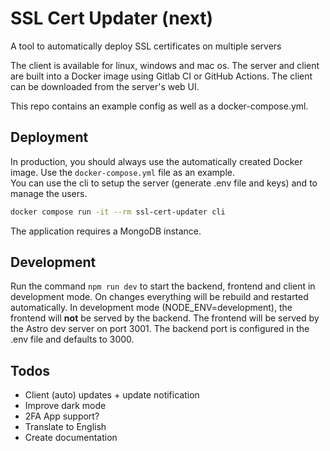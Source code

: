 # SSL Cert Updater (next)

A tool to automatically deploy SSL certificates on multiple servers

The client is available for linux, windows and mac os. The server and client are built into a Docker image using Gitlab CI or GitHub Actions. The client can be downloaded from the server's web UI.

This repo contains an example config as well as a docker-compose.yml.

## Deployment

In production, you should always use the automatically created Docker image. Use the `docker-compose.yml` file as an example.  
You can use the cli to setup the server (generate .env file and keys) and to manage the users.

```bash
docker compose run -it --rm ssl-cert-updater cli
```

The application requires a MongoDB instance.

## Development

Run the command `npm run dev` to start the backend, frontend and client in development mode.
On changes everything will be rebuild and restarted automatically.
In development mode (NODE_ENV=development), the frontend will **not** be served by the backend.
The frontend will be served by the Astro dev server on port 3001.
The backend port is configured in the .env file and defaults to 3000.

## Todos

-   Client (auto) updates + update notification
-   Improve dark mode
-   2FA App support?
-   Translate to English
-   Create documentation

